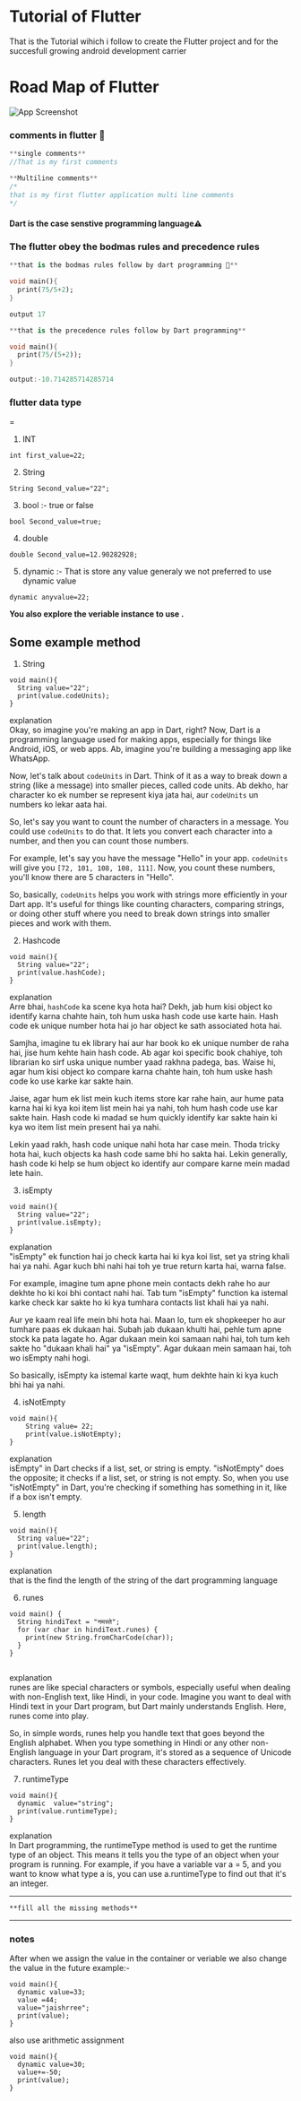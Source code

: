
# Tutorial of Flutter

That is the Tutorial wihich i follow to create the Flutter project and for the succesfull growing android development carrier 


# Road Map of Flutter

![App Screenshot](https://raw.githubusercontent.com/Vivekrai2098/Flutter/main/flutter-image.jpg)



 

### comments in flutter 📝

```dart
**single comments**
//That is my first comments

**Multiline comments**
/*
that is my first flutter application multi line comments
*/


```
#### **Dart is the case senstive programming language**⚠️


### The flutter obey the bodmas rules and precedence rules 

```dart
**that is the bodmas rules follow by dart programming 🔢**

void main(){
  print(75/5+2);
}

output 17

**that is the precedence rules follow by Dart programming**

void main(){
  print(75/(5+2));
}

output:-10.714285714285714


```
### flutter data type
<datatype> <veriable>=<value>

1. INT 
```
int first_value=22;
```
2. String 
```
String Second_value="22";
```
3. bool :- true or false 
```
bool Second_value=true;
```
4. double 
```
double Second_value=12.90282928;
```

5. dynamic :- That is store any value generaly we not preferred to use dynamic value
```
dynamic anyvalue=22;
```
**You also explore the veriable instance to use .**
## Some example method 
1. String 
```
void main(){
  String value="22";
  print(value.codeUnits);
}

```
explanation \
Okay, so imagine you're making an app in Dart, right? Now, Dart is a programming language used for making apps, especially for things like Android, iOS, or web apps. Ab, imagine you're building a messaging app like WhatsApp.

Now, let's talk about `codeUnits` in Dart. Think of it as a way to break down a string (like a message) into smaller pieces, called code units. Ab dekho, har character ko ek number se represent kiya jata hai, aur `codeUnits` un numbers ko lekar aata hai.

So, let's say you want to count the number of characters in a message. You could use `codeUnits` to do that. It lets you convert each character into a number, and then you can count those numbers.

For example, let's say you have the message "Hello" in your app. `codeUnits` will give you `[72, 101, 108, 108, 111]`. Now, you count these numbers, you'll know there are 5 characters in "Hello".

So, basically, `codeUnits` helps you work with strings more efficiently in your Dart app. It's useful for things like counting characters, comparing strings, or doing other stuff where you need to break down strings into smaller pieces and work with them.

2. Hashcode
```
void main(){
  String value="22";
  print(value.hashCode);
}
```
explanation \
Arre bhai, `hashCode` ka scene kya hota hai? Dekh, jab hum kisi object ko identify karna chahte hain, toh hum uska hash code use karte hain. Hash code ek unique number hota hai jo har object ke sath associated hota hai.

Samjha, imagine tu ek library hai aur har book ko ek unique number de raha hai, jise hum kehte hain hash code. Ab agar koi specific book chahiye, toh librarian ko sirf uska unique number yaad rakhna padega, bas. Waise hi, agar hum kisi object ko compare karna chahte hain, toh hum uske hash code ko use karke kar sakte hain.

Jaise, agar hum ek list mein kuch items store kar rahe hain, aur hume pata karna hai ki kya koi item list mein hai ya nahi, toh hum hash code use kar sakte hain. Hash code ki madad se hum quickly identify kar sakte hain ki kya wo item list mein present hai ya nahi.

Lekin yaad rakh, hash code unique nahi hota har case mein. Thoda tricky hota hai, kuch objects ka hash code same bhi ho sakta hai. Lekin generally, hash code ki help se hum object ko identify aur compare karne mein madad lete hain.

3. isEmpty
```
void main(){
  String value="22";
  print(value.isEmpty);
}

```
explanation \
"isEmpty" ek function hai jo check karta hai ki kya koi list, set ya string khali hai ya nahi. Agar kuch bhi nahi hai toh ye true return karta hai, warna false.

For example, imagine tum apne phone mein contacts dekh rahe ho aur dekhte ho ki koi bhi contact nahi hai. Tab tum "isEmpty" function ka istemal karke check kar sakte ho ki kya tumhara contacts list khali hai ya nahi.

Aur ye kaam real life mein bhi hota hai. Maan lo, tum ek shopkeeper ho aur tumhare paas ek dukaan hai. Subah jab dukaan khulti hai, pehle tum apne stock ka pata lagate ho. Agar dukaan mein koi samaan nahi hai, toh tum keh sakte ho "dukaan khali hai" ya "isEmpty". Agar dukaan mein samaan hai, toh wo isEmpty nahi hogi.

So basically, isEmpty ka istemal karte waqt, hum dekhte hain ki kya kuch bhi hai ya nahi.

4. isNotEmpty
```
void main(){
    String value= 22;
    print(value.isNotEmpty);
}
```
explanation \
isEmpty" in Dart checks if a list, set, or string is empty. "isNotEmpty" does the opposite; it checks if a list, set, or string is not empty. So, when you use "isNotEmpty" in Dart, you're checking if something has something in it, like if a box isn't empty.

5. length
```
void main(){
  String value="22";
  print(value.length);
}
```
explanation \
that is the find the length of the string of the dart programming language

6. runes
```
void main() {
  String hindiText = "नमस्ते";
  for (var char in hindiText.runes) {
    print(new String.fromCharCode(char));
  }
}


```
explanation \
runes are like special characters or symbols, especially useful when dealing with non-English text, like Hindi, in your code. Imagine you want to deal with Hindi text in your Dart program, but Dart mainly understands English. Here, runes come into play.

So, in simple words, runes help you handle text that goes beyond the English alphabet. When you type something in Hindi or any other non-English language in your Dart program, it's stored as a sequence of Unicode characters. Runes let you deal with these characters effectively.

7. runtimeType
```
void main(){
  dynamic  value="string";
  print(value.runtimeType);
}
```
explanation \
In Dart programming, the runtimeType method is used to get the runtime type of an object. This means it tells you the type of an object when your program is running. For example, if you have a variable var a = 5, and you want to know what type a is, you can use a.runtimeType to find out that it's an integer.

---
```
**fill all the missing methods**
```
---

### notes
After when we assign the value in the container or veriable we also change the value in the future example:-

```
void main(){
  dynamic value=33;
  value =44;
  value="jaishrree";
  print(value);
}
```
also use arithmetic assignment 
```
void main(){
  dynamic value=30;
  value+=-50;
  print(value);
}
```